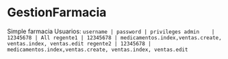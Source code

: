# GestionFarmacia
Simple farmacia
Usuarios:
``
username | password | privileges
admin    | 12345678 | All
regente1 | 12345678 | medicamentos.index,ventas.create, ventas.index, ventas.edit
regente2 | 12345678 | medicamentos.index,ventas.create, ventas.index, ventas.edit
``
